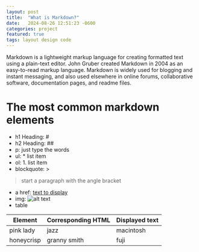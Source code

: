 ```yaml
---
layout: post
title:  "What is Markdown?"
date:   2024-08-26 12:51:23 -0600
categories: project
featured: true
tags: layout design code
---
```


Markdown is a lightweight markup language for creating formatted text using a plain-text editor. John Gruber created Markdown in 2004 as an easy-to-read markup language. Markdown is widely used for blogging and instant messaging, and also used elsewhere in online forums, collaborative software, documentation pages, and readme files. 
# The most common markdown elements
* h1 Heading: #
* h2 Heading: ##
* p: just type the words
* ul: * list item
* ol: 1. list item
* blockquote: >
> start a paragraph with the angle bracket
* a href: [text to display](http://example.com)
* img: ![alt text](path/to/image.png)
* table

| Element | Corresponding HTML | Displayed text |
|-------|--------|---------|
| pink lady | jazz | macintosh |
| honeycrisp | granny smith | fuji |
